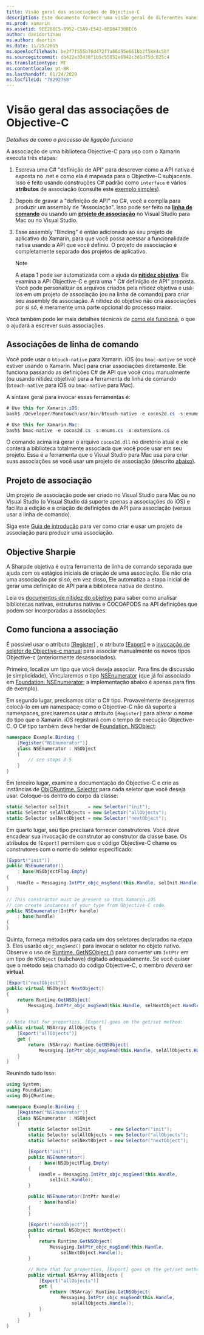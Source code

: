 ```yaml
---
title: Visão geral das associações de Objective-C
description: Este documento fornece uma visão geral de diferentes maneiras de C# criar associações para código Objective-C, incluindo associações de linha de comando, projetos de associação e nitidez objetiva. Ele também discute como a associação funciona.
ms.prod: xamarin
ms.assetid: 9EE288C5-8952-C5A9-E542-0BD847300EC6
author: davidortinau
ms.author: daortin
ms.date: 11/25/2015
ms.openlocfilehash: be2f7f555b76d472f7a66d95e661bb2f5884c58f
ms.sourcegitcommit: db422e33438f1b5c55852e6942c3d1d75dc025c4
ms.translationtype: MT
ms.contentlocale: pt-BR
ms.lasthandoff: 01/24/2020
ms.locfileid: "78292768"
---
```

# <a name="overview-of-objective-c-bindings"></a>Visão geral das associações de Objective-C

_Detalhes de como o processo de ligação funciona_

A associação de uma biblioteca Objective-C para uso com o Xamarin executa três etapas:

1. Escreva uma C# "definição de API" para descrever como a API nativa é exposta no .net e como ela é mapeada para o Objective-C subjacente. Isso é feito usando construções C# padrão como `interface` e vários **atributos** de associação (consulte este [exemplo simples](~/cross-platform/macios/binding/objective-c-libraries.md#Binding_an_API)).

2. Depois de gravar a "definição de API" no C#, você a compila para produzir um assembly de "Associação". Isso pode ser feito na [**linha de comando**](#commandline) ou usando um [**projeto de associação**](#bindingproject) no Visual Studio para Mac ou no Visual Studio.

3. Esse assembly "Binding" é então adicionado ao seu projeto de aplicativo do Xamarin, para que você possa acessar a funcionalidade nativa usando a API que você definiu.
   O projeto de associação é completamente separado dos projetos de aplicativo.

   > [!NOTE]
   > A etapa 1 pode ser automatizada com a ajuda da [**nitidez objetiva**](#objectivesharpie). Ele examina a API Objective-C e gera uma " C# definição de API" proposta. Você pode personalizar os arquivos criados pela nitidez objetiva e usá-los em um projeto de associação (ou na linha de comando) para criar seu assembly de associação. A nitidez do objetivo não cria associações por si só, é meramente uma parte opcional do processo maior.

Você também pode ler mais detalhes técnicos de [como ele funciona](#howitworks), o que o ajudará a escrever suas associações.

<a name="Command_Line_Bindings" /><a name="commandline" />

## <a name="command-line-bindings"></a>Associações de linha de comando

Você pode usar o `btouch-native` para Xamarin. iOS (ou `bmac-native` se você estiver usando o Xamarin. Mac) para criar associações diretamente. Ele funciona passando as definições C# de API que você criou manualmente (ou usando nitidez objetiva) para a ferramenta de linha de comando (`btouch-native` para iOS ou `bmac-native` para Mac).

A sintaxe geral para invocar essas ferramentas é:

```csharp
# Use this for Xamarin.iOS:
bash$ /Developer/MonoTouch/usr/bin/btouch-native -e cocos2d.cs -s:enums.cs -x:extensions.cs
```

```csharp
# Use this for Xamarin.Mac:
bash$ bmac-native -e cocos2d.cs -s:enums.cs -x:extensions.cs
```

O comando acima irá gerar o arquivo `cocos2d.dll` no diretório atual e ele conterá a biblioteca totalmente associada que você pode usar em seu projeto. Essa é a ferramenta que o Visual Studio para Mac usa para criar suas associações se você usar um projeto de associação (descrito [abaixo](#bindingproject)).

<a name="bindingproject" />

## <a name="binding-project"></a>Projeto de associação

Um projeto de associação pode ser criado no Visual Studio para Mac ou no Visual Studio (o Visual Studio dá suporte apenas a associações do iOS) e facilita a edição e a criação de definições de API para associação (versus usar a linha de comando).

Siga este [Guia de introdução](~/cross-platform/macios/binding/objective-c-libraries.md#Getting_Started) para ver como criar e usar um projeto de associação para produzir uma associação.

<a name="objectivesharpie" />

## <a name="objective-sharpie"></a>Objective Sharpie

A Sharpde objetiva é outra ferramenta de linha de comando separada que ajuda com os estágios iniciais de criação de uma associação. Ele não cria uma associação por si só, em vez disso, Ele automatiza a etapa inicial de gerar uma definição de API para a biblioteca nativa de destino.

Leia os [documentos de nitidez do objetivo](~/cross-platform/macios/binding/objective-sharpie/index.md) para saber como analisar bibliotecas nativas, estruturas nativas e COCOAPODS na API definições que podem ser incorporadas a associações.

<a name="howitworks" />

## <a name="how-binding-works"></a>Como funciona a associação

É possível usar o atributo [[Register]](xref:Foundation.RegisterAttribute) , o atributo [[Export]](xref:Foundation.ExportAttribute) e a [invocação de seletor de Objective-c manual](~/ios/internals/objective-c-selectors.md) para associar manualmente os novos tipos Objective-c (anteriormente desassociados).

Primeiro, localize um tipo que você deseja associar. Para fins de discussão (e simplicidade), Vincularemos o tipo [NSEnumerator](https://developer.apple.com/documentation/foundation/nsenumerator) (que já foi associado em [Foundation. NSEnumerator](xref:Foundation.NSEnumerator); a implementação abaixo é apenas para fins de exemplo).

Em segundo lugar, precisamos criar o C# tipo. Provavelmente desejaremos colocá-lo em um namespace; como o Objective-C não dá suporte a namespaces, precisaremos usar o atributo `[Register]` para alterar o nome do tipo que o Xamarin. iOS registrará com o tempo de execução Objective-C. O C# tipo também deve herdar de [Foundation. NSObject](xref:Foundation.NSObject):

```csharp
namespace Example.Binding {
    [Register("NSEnumerator")]
    class NSEnumerator : NSObject
    {
        // see steps 3-5
    }
}
```

Em terceiro lugar, examine a documentação do Objective-C e crie as instâncias de [ObjCRuntime. Selector](xref:ObjCRuntime.Selector) para cada seletor que você deseja usar. Coloque-os dentro do corpo da classe:

```csharp
static Selector selInit       = new Selector("init");
static Selector selAllObjects = new Selector("allObjects");
static Selector selNextObject = new Selector("nextObject");
```

Em quarto lugar, seu tipo precisará fornecer construtores. Você *deve* encadear sua invocação de construtor ao construtor da classe base. Os atributos de `[Export]` permitem que o código Objective-C chame os construtores com o nome do seletor especificado:

```csharp
[Export("init")]
public NSEnumerator()
    : base(NSObjectFlag.Empty)
{
    Handle = Messaging.IntPtr_objc_msgSend(this.Handle, selInit.Handle);
}
```

```csharp
// This constructor must be present so that Xamarin.iOS
// can create instances of your type from Objective-C code.
public NSEnumerator(IntPtr handle)
    : base(handle)
{
}
```

Quinta, forneça métodos para cada um dos seletores declarados na etapa 3. Eles usarão `objc_msgSend()` para invocar o seletor no objeto nativo. Observe o uso de [Runtime. GetNSObject ()](xref:ObjCRuntime.Runtime.GetNSObject*) para converter um `IntPtr` em um tipo de `NSObject` (subchave) digitado adequadamente. Se você quiser que o método seja chamado do código Objective-C, o membro *deverá* ser **virtual**.

```csharp
[Export("nextObject")]
public virtual NSObject NextObject()
{
    return Runtime.GetNSObject(
        Messaging.IntPtr_objc_msgSend(this.Handle, selNextObject.Handle));
}
```

```csharp
// Note that for properties, [Export] goes on the get/set method:
public virtual NSArray AllObjects {
    [Export("allObjects")]
    get {
        return (NSArray) Runtime.GetNSObject(
            Messaging.IntPtr_objc_msgSend(this.Handle, selAllObjects.Handle));
    }
}
```

Reunindo tudo isso:

```csharp
using System;
using Foundation;
using ObjCRuntime;

namespace Example.Binding {
    [Register("NSEnumerator")]
    class NSEnumerator : NSObject
    {
        static Selector selInit       = new Selector("init");
        static Selector selAllObjects = new Selector("allObjects");
        static Selector selNextObject = new Selector("nextObject");

        [Export("init")]
        public NSEnumerator()
            : base(NSObjectFlag.Empty)
        {
            Handle = Messaging.IntPtr_objc_msgSend(this.Handle,
                selInit.Handle);
        }

        public NSEnumerator(IntPtr handle)
            : base(handle)
        {
        }

        [Export("nextObject")]
        public virtual NSObject NextObject()
        {
            return Runtime.GetNSObject(
                Messaging.IntPtr_objc_msgSend(this.Handle,
                    selNextObject.Handle));
        }

        // Note that for properties, [Export] goes on the get/set method:
        public virtual NSArray AllObjects {
            [Export("allObjects")]
            get {
                return (NSArray) Runtime.GetNSObject(
                    Messaging.IntPtr_objc_msgSend(this.Handle,
                        selAllObjects.Handle));
            }
        }
    }
}
```
